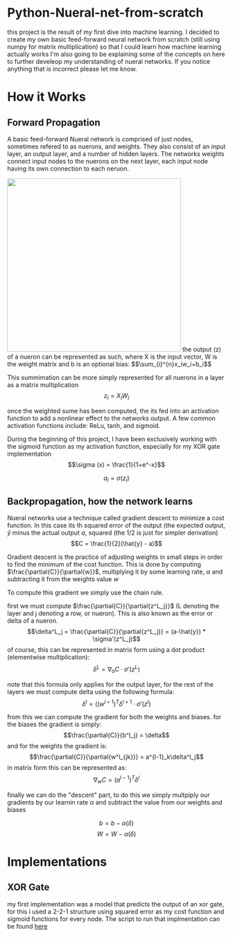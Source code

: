 # Python-Nueral-net-from-scratch

this project is the result of my first dive into machine learning. I decided to create my own basic feed-forward neural network from scratch (still using numpy for matrix multiplication) so that I could learn how machine learning actually works
I'm also going to be explaining some of the concepts on here to further develeop my understanding of nueral networks. If you notice anything that is incorrect please let me know.

# How it Works

## Forward Propagation 
A basic feed-forward Nueral network is comprised of just nodes, sometimes refered to as nuerons, and weights. They also consist of an input layer, an output layer, and a number of hidden layers. The networks weights connect input nodes to the nuerons on the next layer, each input node having its own connection to each neruon. 

<img style="height:400px" src="https://user-images.githubusercontent.com/106884609/191625252-3e7dae53-37f7-4e1d-8842-8cad55164548.png" />
the output (z) of a nueron can be represented as such, where X is the input vector, W is the weight matrix and b is an optional bias: 
$$\sum_{i}^{n}x_iw_i+b_i$$

This summimation can be more simply represented for all nuerons in a layer as a matrix multiplication
<br/>$$z_l = X_lW_l$$

once the weighted sume has been computed, the its fed into an activation function to add a nonlinear effect to the networks output. A few common activation functions include: ReLu, tanh, and sigmoid. 

During the beginning of this project, I have been exclusively working with the sigmoid function as my activation function, especially for my XOR gate implementation
<br/>
$$\sigma (x) = \frac{1}{1+e^-x}$$

$$a_l = \sigma(z_l)$$

## Backpropagation, how the network learns

Nueral networks use a technique called gradient descent to minimize a cost function. In this case its th squared error of the output (the expected output, $\hat{y}$ minus the actual output $a$, squared (the 1/2 is just for simpler derivation)
$$C = \frac{1}{2}(\hat{y} - a)$$


Gradient descent is the practice of adjusting weights in small steps in order to find the minimum of the cost function. This is done by computing $\frac{\partial{C}}{\partial{w}}$, multiplying it by some learning rate, $\alpha$ and subtracting it from the weights value $w$ 

To compute this gradient we simply use the chain rule. 

first we must compute $\frac{\partial{C}}{\partial{z^L_j}}$ (L denoting the layer and j denoting a row, or nueron). This is also known as the error or delta of a nueron. 
$$\delta^L_j = \frac{\partial{C}}{\partial{z^L_j}} = (a-\hat{y}) * \sigma'(z^L_j)$$
of course, this can be represented in matrix form using a dot product (elementwise multiplication): 
$$\delta^L = \nabla_aC \cdot \sigma'(z^L)$$

note that this formula only applies for the output layer, for the rest of the layers we must compute delta using the following formula:
$$\delta^l = ((w^{l+1})^T\delta^{l+1} \cdot \sigma'(z^l)$$

from this we can compute the gradient for both the weights and biases. 
for the biases the gradient is simply: $$\frac{\partial{C}}{b^l_j} = \delta$$
and for the weights the gradient is:
$$\frac{\partial{C}}{\partial{w^l_{jk}}} = a^{l-1}_k\delta^l_j$$
in matrix form this can be represented as:
$$\nabla_wC =(a^{l-1})^T\delta^l$$

finally we can do the "descent" part, to do this we simply multpiply our gradients by our learnin rate $\alpha$ and subtract the value from our weights and biases

$$b = b - \alpha(\delta)$$
$$W = W - \alpha(\delta)$$

# Implementations
## XOR Gate
my first implementation was a model that predicts the output of an xor gate, for this i used a 2-2-1 structure using squared error as my cost function and sigmoid functions for every node. The script to run that implmentation can be found [here](/implementations/XOR/XOR.py)





